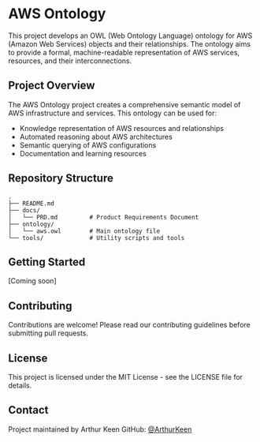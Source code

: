 # AWS Ontology

This project develops an OWL (Web Ontology Language) ontology for AWS (Amazon Web Services) objects and their relationships. The ontology aims to provide a formal, machine-readable representation of AWS services, resources, and their interconnections.

## Project Overview

The AWS Ontology project creates a comprehensive semantic model of AWS infrastructure and services. This ontology can be used for:
- Knowledge representation of AWS resources and relationships
- Automated reasoning about AWS architectures
- Semantic querying of AWS configurations
- Documentation and learning resources

## Repository Structure

```
.
├── README.md
├── docs/
│   └── PRD.md         # Product Requirements Document
├── ontology/
│   └── aws.owl        # Main ontology file
└── tools/             # Utility scripts and tools
```

## Getting Started

[Coming soon]

## Contributing

Contributions are welcome! Please read our contributing guidelines before submitting pull requests.

## License

This project is licensed under the MIT License - see the LICENSE file for details.

## Contact

Project maintained by Arthur Keen
GitHub: [@ArthurKeen](https://github.com/ArthurKeen) 